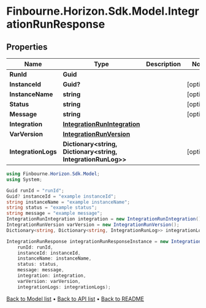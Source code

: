 # Finbourne.Horizon.Sdk.Model.IntegrationRunResponse

## Properties

Name | Type | Description | Notes
------------ | ------------- | ------------- | -------------
**RunId** | **Guid** |  | 
**InstanceId** | **Guid?** |  | [optional] 
**InstanceName** | **string** |  | [optional] 
**Status** | **string** |  | [optional] 
**Message** | **string** |  | [optional] 
**Integration** | [**IntegrationRunIntegration**](IntegrationRunIntegration.md) |  | 
**VarVersion** | [**IntegrationRunVersion**](IntegrationRunVersion.md) |  | 
**IntegrationLogs** | **Dictionary&lt;string, Dictionary&lt;string, IntegrationRunLog&gt;&gt;** |  | [optional] 

```csharp
using Finbourne.Horizon.Sdk.Model;
using System;

Guid runId = "runId";
Guid? instanceId = "example instanceId";
string instanceName = "example instanceName";
string status = "example status";
string message = "example message";
IntegrationRunIntegration integration = new IntegrationRunIntegration();
IntegrationRunVersion varVersion = new IntegrationRunVersion();
Dictionary<string, Dictionary<string, IntegrationRunLog>> integrationLogs = new Dictionary<string, Dictionary<string, IntegrationRunLog>>();

IntegrationRunResponse integrationRunResponseInstance = new IntegrationRunResponse(
    runId: runId,
    instanceId: instanceId,
    instanceName: instanceName,
    status: status,
    message: message,
    integration: integration,
    varVersion: varVersion,
    integrationLogs: integrationLogs);
```

[Back to Model list](../README.md#documentation-for-models) &#8226; [Back to API list](../README.md#documentation-for-api-endpoints) &#8226; [Back to README](../README.md)
